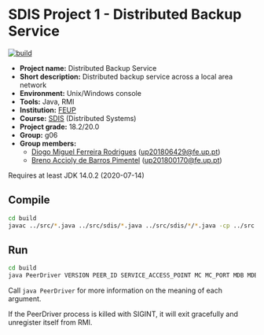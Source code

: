 # SDIS Project 1 - Distributed Backup Service

[![build](https://github.com/dmfrodrigues/feup-sdis-proj1/actions/workflows/build.yml/badge.svg)](https://github.com/dmfrodrigues/feup-sdis-proj1/actions/workflows/build.yml)

- **Project name:** Distributed Backup Service
- **Short description:** Distributed backup service across a local area network
- **Environment:** Unix/Windows console
- **Tools:** Java, RMI
- **Institution:** [FEUP](https://sigarra.up.pt/feup/en/web_page.Inicial)
- **Course:** [SDIS](https://sigarra.up.pt/feup/en/UCURR_GERAL.FICHA_UC_VIEW?pv_ocorrencia_id=459489) (Distributed Systems)
- **Project grade:** 18.2/20.0
- **Group:** g06
- **Group members:**
    - [Diogo Miguel Ferreira Rodrigues](https://github.com/dmfrodrigues) (up201806429@fe.up.pt)
    - [Breno Accioly de Barros Pimentel](https://github.com/BrenoAccioly) (up201800170@fe.up.pt)

Requires at least JDK 14.0.2 (2020-07-14)

## Compile

```sh
cd build
javac ../src/*.java ../src/sdis/*.java ../src/sdis/*/*.java -cp ../src -d .
```

## Run

```sh
cd build
java PeerDriver VERSION PEER_ID SERVICE_ACCESS_POINT MC MC_PORT MDB MDB_PORT MDR MDR_PORT
```

Call `java PeerDriver` for more information on the meaning of each argument.

If the PeerDriver process is killed with SIGINT, it will exit gracefully and unregister itself from RMI.
